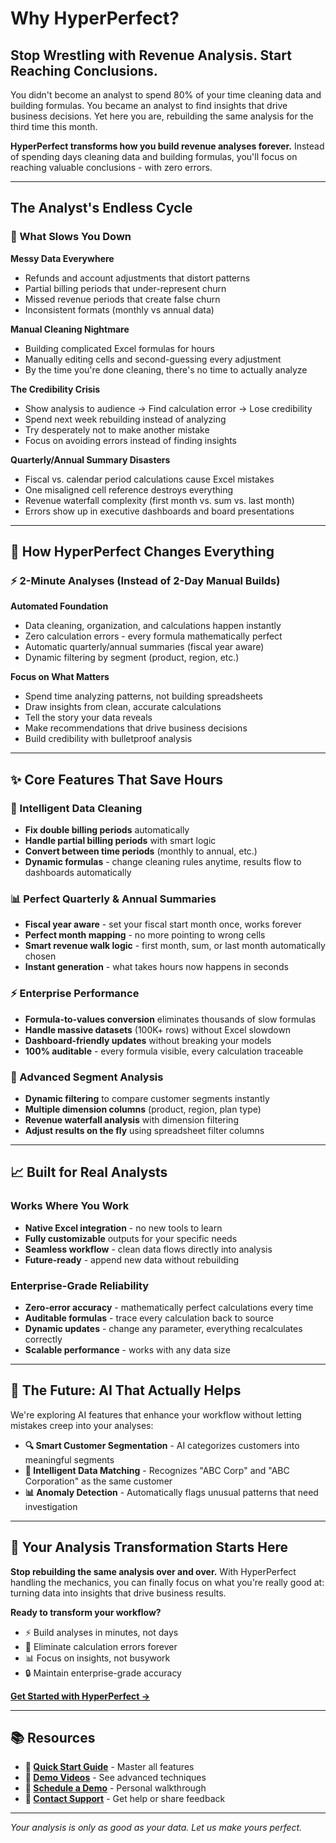 # Why HyperPerfect?

## Stop Wrestling with Revenue Analysis. Start Reaching Conclusions.

You didn't become an analyst to spend 80% of your time cleaning data and building formulas. You became an analyst to find insights that drive business decisions. Yet here you are, rebuilding the same analysis for the third time this month.

**HyperPerfect transforms how you build revenue analyses forever.** Instead of spending days cleaning data and building formulas, you'll focus on reaching valuable conclusions - with zero errors.

---

## The Analyst's Endless Cycle

### 😤 What Slows You Down

**Messy Data Everywhere**
- Refunds and account adjustments that distort patterns
- Partial billing periods that under-represent churn  
- Missed revenue periods that create false churn
- Inconsistent formats (monthly vs annual data)

**Manual Cleaning Nightmare**
- Building complicated Excel formulas for hours
- Manually editing cells and second-guessing every adjustment
- By the time you're done cleaning, there's no time to actually analyze

**The Credibility Crisis**
- Show analysis to audience → Find calculation error → Lose credibility
- Spend next week rebuilding instead of analyzing
- Try desperately not to make another mistake
- Focus on avoiding errors instead of finding insights

**Quarterly/Annual Summary Disasters**
- Fiscal vs. calendar period calculations cause Excel mistakes
- One misaligned cell reference destroys everything
- Revenue waterfall complexity (first month vs. sum vs. last month)
- Errors show up in executive dashboards and board presentations

---

## 🚀 How HyperPerfect Changes Everything

### ⚡ 2-Minute Analyses (Instead of 2-Day Manual Builds)

**Automated Foundation**
- Data cleaning, organization, and calculations happen instantly
- Zero calculation errors - every formula mathematically perfect
- Automatic quarterly/annual summaries (fiscal year aware)
- Dynamic filtering by segment (product, region, etc.)

**Focus on What Matters**
- Spend time analyzing patterns, not building spreadsheets
- Draw insights from clean, accurate calculations
- Tell the story your data reveals
- Make recommendations that drive business decisions
- Build credibility with bulletproof analysis

---

## ✨ Core Features That Save Hours

### 🎯 Intelligent Data Cleaning
- **Fix double billing periods** automatically
- **Handle partial billing periods** with smart logic  
- **Convert between time periods** (monthly to annual, etc.)
- **Dynamic formulas** - change cleaning rules anytime, results flow to dashboards automatically

### 📊 Perfect Quarterly & Annual Summaries
- **Fiscal year aware** - set your fiscal start month once, works forever
- **Perfect month mapping** - no more pointing to wrong cells
- **Smart revenue walk logic** - first month, sum, or last month automatically chosen
- **Instant generation** - what takes hours now happens in seconds

### ⚡ Enterprise Performance
- **Formula-to-values conversion** eliminates thousands of slow formulas
- **Handle massive datasets** (100K+ rows) without Excel slowdown
- **Dashboard-friendly updates** without breaking your models
- **100% auditable** - every formula visible, every calculation traceable

### 🔧 Advanced Segment Analysis
- **Dynamic filtering** to compare customer segments instantly
- **Multiple dimension columns** (product, region, plan type)
- **Revenue waterfall analysis** with dimension filtering
- **Adjust results on the fly** using spreadsheet filter columns

---

## 📈 Built for Real Analysts

### Works Where You Work
- **Native Excel integration** - no new tools to learn
- **Fully customizable** outputs for your specific needs
- **Seamless workflow** - clean data flows directly into analysis
- **Future-ready** - append new data without rebuilding

### Enterprise-Grade Reliability
- **Zero-error accuracy** - mathematically perfect calculations every time
- **Auditable formulas** - trace every calculation back to source
- **Dynamic updates** - change any parameter, everything recalculates correctly
- **Scalable performance** - works with any data size

---

## 🔮 The Future: AI That Actually Helps

We're exploring AI features that enhance your workflow without letting mistakes creep into your analyses:

- **🔍 Smart Customer Segmentation** - AI categorizes customers into meaningful segments
- **🔗 Intelligent Data Matching** - Recognizes "ABC Corp" and "ABC Corporation" as the same customer  
- **📊 Anomaly Detection** - Automatically flags unusual patterns that need investigation

---

## 🎯 Your Analysis Transformation Starts Here

**Stop rebuilding the same analysis over and over.** With HyperPerfect handling the mechanics, you can finally focus on what you're really good at: turning data into insights that drive business results.

**Ready to transform your workflow?**
- ⚡ Build analyses in minutes, not days
- 🎯 Eliminate calculation errors forever  
- 📊 Focus on insights, not busywork
- 🔒 Maintain enterprise-grade accuracy

[**Get Started with HyperPerfect →**](#)

---

## 📚 Resources

- **📖 [Quick Start Guide](https://publish.obsidian.md/hyperperfect/Quick+Start)** - Master all features
- **🎥 [Demo Videos](https://www.loom.com/share/4ec4b69c39ab45c2bfc80a5ea914a3f7?sid=a36dbc55-6efb-4a90-bee8-7a6d3b2d3bba)** - See advanced techniques  
- **📅 [Schedule a Demo](https://calendly.com/di-hyperperfect/30min)** - Personal walkthrough
- **💬 [Contact Support](mailto:help@hyperperfect.ai)** - Get help or share feedback

---

*Your analysis is only as good as your data. Let us make yours perfect.*